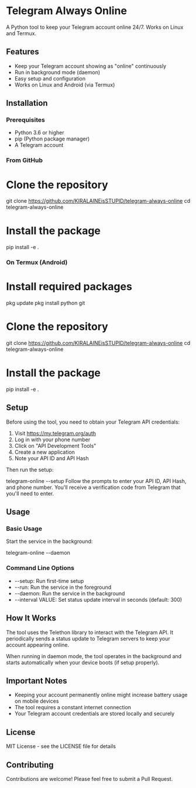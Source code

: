 # Telegram Always Online

A Python tool to keep your Telegram account online 24/7. Works on Linux and Termux.

## Features

- Keep your Telegram account showing as "online" continuously
- Run in background mode (daemon)
- Easy setup and configuration
- Works on Linux and Android (via Termux)

## Installation

### Prerequisites

- Python 3.6 or higher
- pip (Python package manager)
- A Telegram account

### From GitHub

# Clone the repository
git clone https://github.com/KIRALAINEisSTUPID/telegram-always-online
cd telegram-always-online

# Install the package
pip install -e .
### On Termux (Android)

# Install required packages
pkg update
pkg install python git

# Clone the repository
git clone https://github.com/KIRALAINEisSTUPID/telegram-always-online
cd telegram-always-online

# Install the package
pip install -e .
## Setup

Before using the tool, you need to obtain your Telegram API credentials:

1. Visit https://my.telegram.org/auth
2. Log in with your phone number
3. Click on "API Development Tools"
4. Create a new application
5. Note your API ID and API Hash

Then run the setup:

telegram-online --setup
Follow the prompts to enter your API ID, API Hash, and phone number. You'll receive a verification code from Telegram that you'll need to enter.

## Usage

### Basic Usage

Start the service in the background:

telegram-online --daemon
### Command Line Options

- --setup: Run first-time setup
- --run: Run the service in the foreground
- --daemon: Run the service in the background
- --interval VALUE: Set status update interval in seconds (default: 300)

## How It Works

The tool uses the Telethon library to interact with the Telegram API. It periodically sends a status update to Telegram servers to keep your account appearing online.

When running in daemon mode, the tool operates in the background and starts automatically when your device boots (if setup properly).

## Important Notes

- Keeping your account permanently online might increase battery usage on mobile devices
- The tool requires a constant internet connection
- Your Telegram account credentials are stored locally and securely

## License

MIT License - see the LICENSE file for details

## Contributing

Contributions are welcome! Please feel free to submit a Pull Request.
